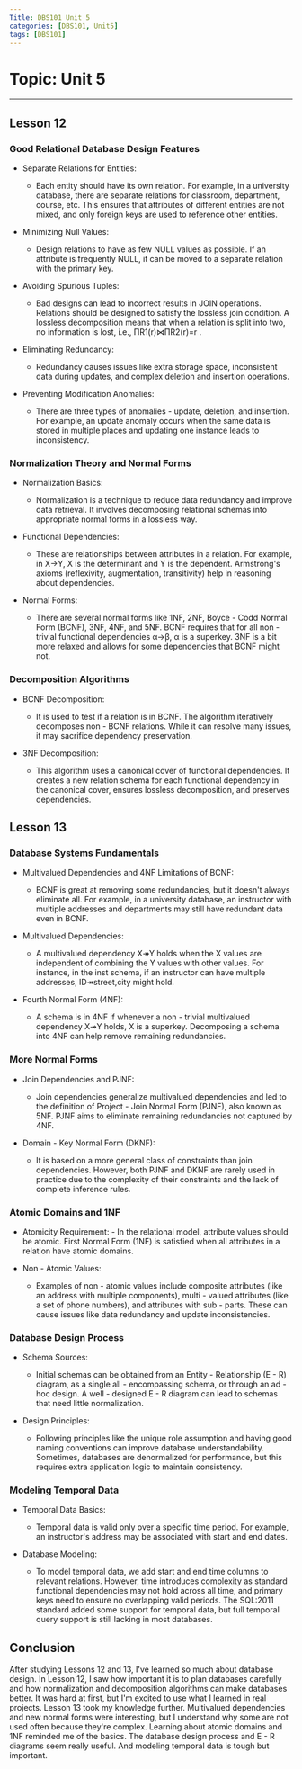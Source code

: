 ```yaml
---
Title: DBS101 Unit 5
categories: [DBS101, Unit5]
tags: [DBS101]
---
```


# Topic: Unit 5
---
## Lesson 12

### Good Relational Database Design Features
   -  Separate Relations for Entities:
      - Each entity should have its own relation.   For example, in a university database, there are separate relations for classroom, department, course, etc. This ensures that attributes of different entities are not mixed, and only foreign keys are used to reference other entities.

   - Minimizing Null Values: 
     - Design relations to have as few NULL values as possible. If an attribute is frequently NULL, it can be moved to a separate relation with the primary key.

   - Avoiding Spurious Tuples: 
     - Bad designs can lead to incorrect results in JOIN operations. Relations should be designed to satisfy the lossless join condition. A lossless decomposition means that when a relation is split into two, no information is lost, i.e., 
ΠR1(r)⋈ΠR2(r)=r
.
   - Eliminating Redundancy: 
      - Redundancy causes issues like extra storage space, inconsistent data during updates, and complex deletion and insertion operations.

   - Preventing Modification Anomalies: 
      - There are three types of anomalies - update, deletion, and insertion. For example, an update anomaly occurs when the same data is stored in multiple places and updating one instance leads to inconsistency.
### Normalization Theory and Normal Forms

   - Normalization Basics: 
     - Normalization is a technique to reduce data redundancy and improve data retrieval. It involves decomposing relational schemas into appropriate normal forms in a lossless way.

   - Functional Dependencies: 
     - These are relationships between attributes in a relation. For example, in X→Y, X is the determinant and Y is the dependent. Armstrong's axioms (reflexivity, augmentation, transitivity) help in reasoning about dependencies.

   - Normal Forms: 
     - There are several normal forms like 1NF, 2NF, Boyce - Codd Normal Form (BCNF), 3NF, 4NF, and 5NF. BCNF requires that for all non - trivial functional dependencies α→β, α is a superkey. 3NF is a bit more relaxed and allows for some dependencies that BCNF might not.
### Decomposition Algorithms
   - BCNF Decomposition: 
      - It is used to test if a relation is in BCNF. The algorithm iteratively decomposes non - BCNF relations. While it can resolve many issues, it may sacrifice dependency preservation.

   - 3NF Decomposition: 
      - This algorithm uses a canonical cover of functional dependencies. It creates a new relation schema for each functional dependency in the canonical cover, ensures lossless decomposition, and preserves dependencies.

## Lesson 13
### Database Systems Fundamentals

  - Multivalued Dependencies and 4NF
Limitations of BCNF:
     -  BCNF is great at removing some redundancies, but it doesn't always eliminate all. For example, in a university database, an instructor with multiple addresses and departments may still have redundant data even in BCNF.
  - Multivalued Dependencies: 
     - A multivalued dependency 
X↠Y holds when the X values are independent of combining the Y values with other values. For instance, in the inst schema, if an instructor can have multiple addresses, ID↠street,city might hold.

  - Fourth Normal Form (4NF): 
    - A schema is in 4NF if whenever a non - trivial multivalued dependency X↠Y holds, X
is a superkey. Decomposing a schema into 4NF can help remove remaining redundancies.

### More Normal Forms
 
  - Join Dependencies and PJNF:
    -  Join dependencies generalize multivalued dependencies and led to the definition of Project - Join Normal Form (PJNF), also known as 5NF. PJNF aims to eliminate remaining redundancies not captured by 4NF.

  - Domain - Key Normal Form (DKNF): 
     - It is based on a more general class of constraints than join dependencies. However, both PJNF and DKNF are rarely used in practice due to the complexity of their constraints and the lack of complete inference rules.

### Atomic Domains and 1NF
   - Atomicity Requirement:
    - In the relational model, attribute values should be atomic. First Normal Form (1NF) is satisfied when all attributes in a relation have atomic domains.

- Non - Atomic Values: 
    - Examples of non - atomic values include composite attributes (like an address with multiple components), multi - valued attributes (like a set of phone numbers), and attributes with sub - parts. These can cause issues like data redundancy and update inconsistencies.

### Database Design Process

  - Schema Sources: 
    - Initial schemas can be obtained from an Entity - Relationship (E - R) diagram, as a single all - encompassing schema, or through an ad - hoc design. A well - designed E - R diagram can lead to schemas that need little normalization.

  - Design Principles: 
    - Following principles like the unique role assumption and having good naming conventions can improve database understandability. Sometimes, databases are denormalized for performance, but this requires extra application logic to maintain consistency.

### Modeling Temporal Data
  -  Temporal Data Basics: 
     - Temporal data is valid only over a specific time period. For example, an instructor's address may be associated with start and end dates.

  - Database Modeling: 
     - To model temporal data, we add start and end time columns to relevant relations. However, time introduces complexity as standard functional dependencies may not hold across all time, and primary keys need to ensure no overlapping valid periods. The SQL:2011 standard added some support for temporal data, but full temporal query support is still lacking in most databases.

## Conclusion
After studying Lessons 12 and 13, I've learned so much about database design. In Lesson 12, I saw how important it is to plan databases carefully and how normalization and decomposition algorithms can make databases better. It was hard at first, but I'm excited to use what I learned in real projects.
Lesson 13 took my knowledge further. Multivalued dependencies and new normal forms were interesting, but I understand why some are not used often because they're complex. Learning about atomic domains and 1NF reminded me of the basics. The database design process and E - R diagrams seem really useful. And modeling temporal data is tough but important.

